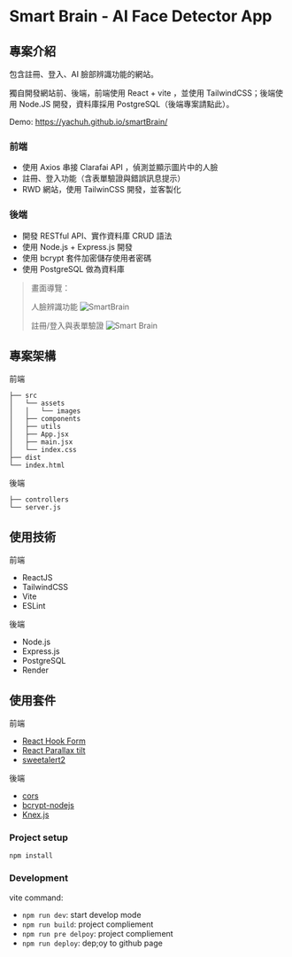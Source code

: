 # Smart Brain - AI Face Detector App

## 專案介紹
包含註冊、登入、AI 臉部辨識功能的網站。

獨自開發網站前、後端，前端使用 React + vite ，並使用 TailwindCSS；後端使用 Node.JS 開發，資料庫採用 PostgreSQL（後端專案請點此）。

Demo: https://yachuh.github.io/smartBrain/

### 前端
- 使用 Axios 串接 Clarafai API ，偵測並顯示圖片中的人臉
- 註冊、登入功能（含表單驗證與錯誤訊息提示）
- RWD 網站，使用 TailwinCSS 開發，並客製化

### 後端
- 開發 RESTful API、實作資料庫 CRUD 語法
- 使用 Node.js + Express.js 開發
- 使用 bcrypt 套件加密儲存使用者密碼
- 使用 PostgreSQL 做為資料庫

> 畫面導覽：
> 
> 人臉辨識功能
> ![SmartBrain](https://github.com/yachuh/smartBrain/assets/16102202/d8cdff93-1ca6-401c-88c5-f00fc6fb0e2f)
>
> 註冊/登入與表單驗證
> ![Smart Brain](https://github.com/yachuh/smartBrain/assets/16102202/92c5dd9b-8b77-4b3c-a1c8-731556583057)
> 



## 專案架構 
前端
```
├── src
│   └── assets
│   │   └── images
│   ├── components
│   ├── utils
│   ├── App.jsx
│   ├── main.jsx
│   └── index.css
├── dist
└── index.html
```

後端
```
├── controllers
└── server.js
```


## 使用技術

前端
- ReactJS
- TailwindCSS
- Vite
- ESLint

後端
- Node.js
- Express.js
- PostgreSQL
- Render


## 使用套件

前端
- [React Hook Form](https://react-hook-form.com/)
- [React Parallax tilt](https://www.npmjs.com/package/react-parallax-tilt)
- [sweetalert2](https://sweetalert2.github.io/)

後端
- [cors](https://www.npmjs.com/package/cors)
- [bcrypt-nodejs](https://www.npmjs.com/package/bcrypt-nodejs)
- [Knex.js](https://knexjs.org/)


### Project setup
```
npm install
```

### Development

vite command:
- `npm run dev`: start develop mode
- `npm run build`: project compliement
- `npm run pre delpoy`: project compliement
- `npm run deploy`: dep;oy to github page
